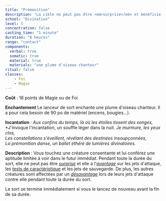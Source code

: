 ```yaml
---
title: "Prémonition"
description: "La cible ne peut pas être <em>surprise</em> et bénéficie d'<em>avantages</em>."
school: "Divination"
level: 5
concentration: false
casting_time: "1 minute"
duration: "8 heures"
range: "contact"
components:
  verbal: true
  somatic: true
  material: true
  materials: "une plume d'oiseau chanteur"
ritual: false
classes:
    - Foi
    - Magie
---
```

**Coût** : 18 points de Magie ou de Foi  

**Enchantement** Le lanceur de sort enchante une plume d'oiseau chanteur. Il a pour cela besoin de 90 po de matériel (encens, bougies...).  

**Incantation** : *Aux confins du temps, là où les étoiles tissent des songes,*  
*J'invoque l'incantation, un souffle léger dans la nuit.
*Je murmure, les yeux clos,*   
*Les constellations s'éveillent, révélant des destinées insoupçonnées,*   
*La prémonition danse, un ballet éthéré de lumières divinatoires.*    

**Description** : Vous touchez une créature consentante et lui conférez une aptitude limitée à voir dans le futur immédiat. Pendant toute la durée du sort, elle ne peut pas être [_surprise_](/gerer-la-sante-du-personnage/#surpris) et elle a l'[_avantage_](/utiliser-les-caracteristiques/#avantage-et-desavantage) sur les jets d'attaque, les [tests de caractéristique](/utiliser-les-caracteristiques/#tests-de-caracteristique) et les jets de sauvegarde. De plus, les autres créatures sont affectées par un [_désavantage_](/utiliser-les-caracteristiques/#avantage-et-desavantage) lors de leurs jets d'attaque contre elle pendant toute la durée du sort.  

Le sort se termine immédiatement si vous le lancez de nouveau avant la fin de sa durée.   

